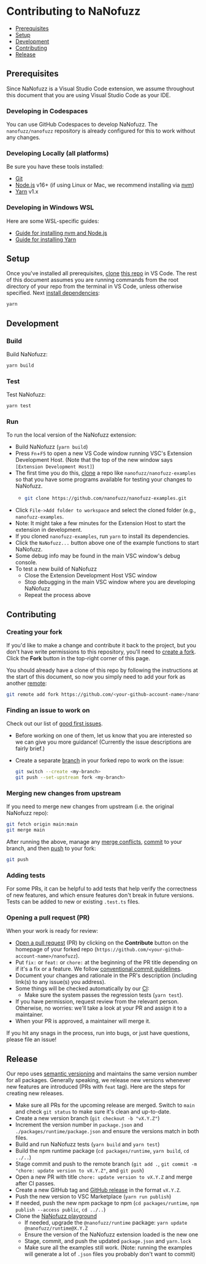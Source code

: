 # Contributing to NaNofuzz

<!-- toc -->

- [Prerequisites](#prerequisites)
- [Setup](#setup)
- [Development](#development)
- [Contributing](#contributing)
- [Release](#release)

<!-- tocstop -->

## Prerequisites

Since NaNofuzz is a Visual Studio Code extension, we assume throughout this document that you are using Visual Studio Code as your IDE.

### Developing in Codespaces

You can use GitHub Codespaces to develop NaNofuzz.
The `nanofuzz/nanofuzz` repository is already configured for this to work without any changes.

### Developing Locally (all platforms)

Be sure you have these tools installed:

- [Git][]
- [Node.js][] v16+ (if using Linux or Mac, we recommend installing via [nvm][])
- [Yarn][] v1.x

### Developing in Windows WSL

Here are some WSL-specific guides:

- [Guide for installing nvm and Node.js][]
- [Guide for installing Yarn][]

## Setup

Once you've installed all prerequisites, [clone][] [this repo][] in VS Code.
The rest of this document assumes you are running commands from the root directory of your repo from the terminal in VS Code, unless otherwise specified.
Next [install dependencies][]:

```sh
yarn
```

## Development

### Build

Build NaNofuzz:

```sh
yarn build
```

### Test

Test NaNofuzz:

```sh
yarn test
```

### Run

To run the local version of the NaNofuzz extension:

- Build NaNofuzz (`yarn build`)
- Press `Fn`+`F5` to open a new VS Code window running VSC's Extension Development Host. (Note that the top of the new window says `[Extension Development Host]`)
- The first time you do this, [clone]() a repo like `nanofuzz/nanofuzz-examples` so that you have some programs available for testing your changes to NaNofuzz.
  - ```sh
    git clone https://github.com/nanofuzz/nanofuzz-examples.git
    ```
- Click `File->Add folder to workspace` and select the cloned folder (e.g., `nanofuzz-examples`.
- Note: It might take a few minutes for the Extension Host to start the extension in development.
- If you cloned `nanofuzz-examples`, run `yarn` to install its dependencies.
- Click the `NaNofuzz...` button above one of the example functions to start NaNofuzz.
- Some debug info may be found in the main VSC window's debug console.
- To test a new build of NaNofuzz
  - Close the Extension Development Host VSC window
  - Stop debugging in the main VSC window where you are developing NaNofuzz
  - Repeat the process above

## Contributing

### Creating your fork

If you'd like to make a change and contribute it back to the project, but you
don't have write permissions to this repository, you'll need to [create a
fork][]. Click the **Fork** button in the top-right corner of this page.

You should already have a clone of this repo by following the instructions at
the start of this document, so now you simply need to add your fork as another
[remote][]:

```sh
git remote add fork https://github.com/<your-github-account-name>/nanofuzz.git
```

### Finding an issue to work on

Check out our list of [good first issues][].

- Before working on one of them, let us know that you are interested so we can
  give you more guidance! (Currently the issue descriptions are fairly brief.)

- Create a separate [branch][] in your forked repo to work on the issue:

  ```sh
  git switch --create <my-branch>
  git push --set-upstream fork <my-branch>
  ```

### Merging new changes from upstream

If you need to merge new changes from upstream (i.e. the original NaNofuzz repo):

```sh
git fetch origin main:main
git merge main
```

After running the above, manage any [merge conflicts][], [commit][] to your
branch, and then [push][] to your fork:

```sh
git push
```

### Adding tests

For some PRs, it can be helpful to add tests that help verify the correctness of new features, and which ensure features don't break in future versions. Tests can be added to new or existing `.test.ts` files.

### Opening a pull request (PR)

When your work is ready for review:

- [Open a pull request][] (PR) by clicking on the **Contribute** button on the
  homepage of your forked repo
  (`https://github.com/<your-github-account-name>/nanofuzz`).
- Put `fix:` or `feat:` or `chore:` at the beginning of the PR title depending on if it's a
  fix or a feature. We follow [conventional commit guidelines][].
- Document your changes and rationale in the PR's description (including link(s) to any issue(s) you address).
- Some things will be checked automatically by our [CI][]:
  - Make sure the system passes the regression tests (`yarn test`).
- If you have permission, request review from the relevant person. Otherwise, no
  worries: we'll take a look at your PR and assign it to a maintainer.
- When your PR is approved, a maintainer will merge it.

If you hit any snags in the process, run into bugs, or just have questions, please file an issue!

## Release

Our repo uses [semantic versioning][] and maintains the same version number for all packages. Generally speaking, we release new versions whenever new features are introduced (PRs with `feat` tag). Here are the steps for creating new releases.

- Make sure all PRs for the upcoming release are merged. Switch to `main` and check `git status` to make sure it's clean and up-to-date.
- Create a new version branch (`git checkout -b "vX.Y.Z"`)
- Increment the version number in `package.json` and `./packages/runtime/package.json` and ensure the versions match in both files.
- Build and run NaNofuzz tests (`yarn build` and `yarn test`)
- Build the npm runtime package (`cd packages/runtime`, `yarn build`, `cd ../..`)
- Stage commit and push to the remote branch (`git add .`, `git commit -m "chore: update version to vX.Y.Z"`, and `git push`)
- Open a new PR with title `chore: update version to vX.Y.Z` and merge after CI passes.
- Create a new GitHub tag and [GitHub release][] in the format `vX.Y.Z`.
- Push the new version to VSC Marketplace (`yarn run publish`)
- If needed, push the new npm package to npm (`cd packages/runtime`, `npm publish --access public`, `cd ../..`)
- Clone the [NaNofuzz playground](https://github.com/nanofuzz/nanofuzz-examples)
  - If needed, upgrade the `@nanofuzz/runtime` package: `yarn update @nanofuzz/runtime@X.Y.Z`
  - Ensure the version of the NaNofuzz extension loaded is the new one
  - Stage, commit, and push the updated `package.json` and `yarn.lock`
  - Make sure all the examples still work. (Note: running the examples will generate a lot of `.json` files you probably don't want to commit)

[branch]: https://git-scm.com/book/en/v2/Git-Branching-Basic-Branching-and-Merging
[ci]: https://docs.github.com/en/actions
[clone]: https://docs.github.com/en/repositories/creating-and-managing-repositories/cloning-a-repository
[commit]: https://github.com/git-guides/git-commit
[conventional commit guidelines]: https://www.conventionalcommits.org/en/v1.0.0/
[create a fork]: https://docs.github.com/en/get-started/quickstart/fork-a-repo
[git]: https://git-scm.com/downloads
[good first issues]: https://github.com/nanofuzz/nanofuzz/issues?q=is%3Aopen+is%3Aissue+label%3A%22kind%3Agood+first+issue%22
[guide for installing nvm and node.js]: https://logfetch.com/install-node-npm-wsl2/
[guide for installing yarn]: https://dev.to/bonstine/installing-yarn-on-wsl-38p2
[homebrew]: https://brew.sh/
[install dependencies]: https://classic.yarnpkg.com/en/docs/installing-dependencies
[merge conflicts]: https://docs.github.com/en/pull-requests/collaborating-with-pull-requests/addressing-merge-conflicts/resolving-a-merge-conflict-using-the-command-line
[node.js]: https://nodejs.org/en/download/
[npm]: https://www.npmjs.com/
[nvm]: https://github.com/nvm-sh/nvm
[open a pull request]: https://docs.github.com/en/pull-requests/collaborating-with-pull-requests/proposing-changes-to-your-work-with-pull-requests/creating-a-pull-request
[prettier]: https://prettier.io/
[push]: https://github.com/git-guides/git-push
[remote]: https://git-scm.com/book/en/v2/Git-Basics-Working-with-Remotes
[this repo]: https://github.com/nanofuzz/nanofuzz
[yarn]: https://classic.yarnpkg.com/lang/en/docs/install/
[semantic versioning]: https://semver.org
[github release]: https://docs.github.com/en/repositories/releasing-projects-on-github/managing-releases-in-a-repository
